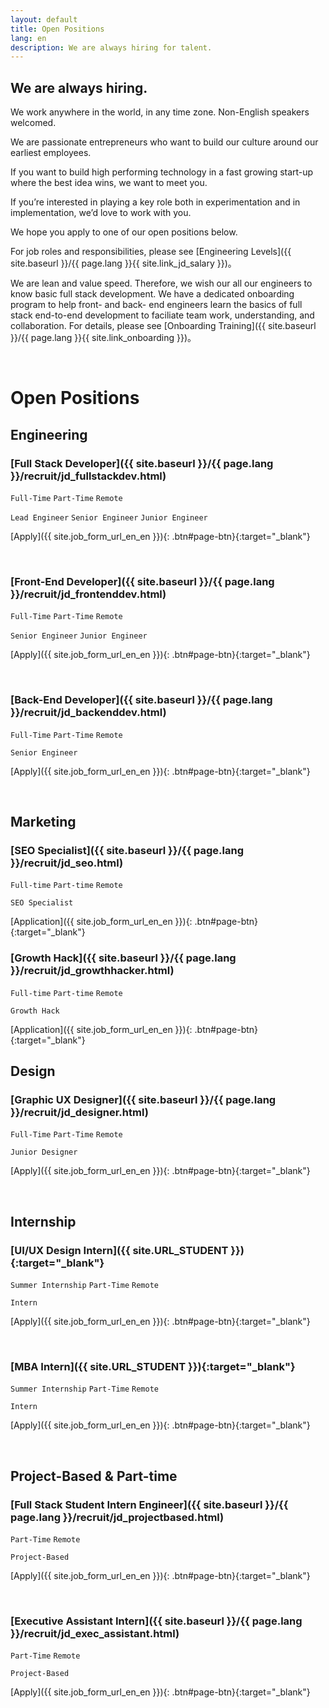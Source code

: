 ```yaml
---
layout: default
title: Open Positions
lang: en
description: We are always hiring for talent.
---
```


## We are always hiring.

We work anywhere in the world, in any time zone. Non-English speakers welcomed.

We are passionate entrepreneurs who want to build our culture around our earliest employees.

If you want to build high performing technology in a fast growing start-up where the best idea wins, we want to meet you.

If you’re interested in playing a key role both in experimentation and in implementation, we’d love to work with you.

We hope you apply to one of our open positions below.

For job roles and responsibilities, please see [Engineering Levels]({{ site.baseurl }}/{{ page.lang }}{{ site.link_jd_salary }})。

We are lean and value speed. Therefore, we wish our all our engineers to know basic full stack development. We have a dedicated onboarding program to help front- and back- end engineers learn the basics of full stack end-to-end development to faciliate team work, understanding, and collaboration. For details, please see [Onboarding Training]({{ site.baseurl }}/{{ page.lang }}{{ site.link_onboarding }})。

<br>

# Open Positions

## Engineering

### [Full Stack Developer]({{ site.baseurl }}/{{ page.lang }}/recruit/jd_fullstackdev.html)

`Full-Time` `Part-Time` `Remote`

`Lead Engineer`  `Senior Engineer`  `Junior Engineer`

[Apply]({{ site.job_form_url_en_en }}){: .btn#page-btn}{:target="_blank"}

<br>

### [Front-End Developer]({{ site.baseurl }}/{{ page.lang }}/recruit/jd_frontenddev.html)

`Full-Time` `Part-Time`  `Remote`

`Senior Engineer` `Junior Engineer`

[Apply]({{ site.job_form_url_en_en }}){: .btn#page-btn}{:target="_blank"}

<br>

### [Back-End Developer]({{ site.baseurl }}/{{ page.lang }}/recruit/jd_backenddev.html)

`Full-Time` `Part-Time`  `Remote`

`Senior Engineer`

[Apply]({{ site.job_form_url_en_en }}){: .btn#page-btn}{:target="_blank"}

<br>

<!--
### [iOS/Android Mobile App Developer](https://www.cakeresume.com/companies/avance-venture-lab/jobs/mobile-application-engineer-ios-android){:target="_blank"}

`Full-Time`  `Remote`

`Senior Engineer`

[Apply]({{ site.job_form_url_en_en }}){: .btn#page-btn}{:target="_blank"}

<br>

### [DevOps Engineer](https://www.cakeresume.com/companies/avance-venture-lab/jobs/devops-sre-engineer-remote-work){:target="_blank"}

`Full-Time`  `Remote`

`Junior Engineer`

[Apply]({{ site.job_form_url_en_en }}){: .btn#page-btn}{:target="_blank"}

<br>

### [QC/QA Engineer](https://www.cakeresume.com/companies/avance-venture-lab/jobs/qa-qc-engineer-remote-work){:target="_blank"}

`Full-Time`  `Remote`

`Junior Engineer`

[Apply]({{ site.job_form_url_en_en }}){: .btn#page-btn}{:target="_blank"}

<br>

-->

## Marketing

### [SEO Specialist]({{ site.baseurl }}/{{ page.lang }}/recruit/jd_seo.html)

`Full-time` `Part-time` `Remote`

`SEO Specialist`

[Application]({{ site.job_form_url_en_en }}){: .btn#page-btn}{:target="_blank"}

### [Growth Hack]({{ site.baseurl }}/{{ page.lang }}/recruit/jd_growthhacker.html)

`Full-time` `Part-time` `Remote`

`Growth Hack`

[Application]({{ site.job_form_url_en_en }}){: .btn#page-btn}{:target="_blank"}

## Design

### [Graphic UX Designer]({{ site.baseurl }}/{{ page.lang }}/recruit/jd_designer.html)

`Full-Time` `Part-Time`  `Remote`

`Junior Designer`

[Apply]({{ site.job_form_url_en_en }}){: .btn#page-btn}{:target="_blank"}

<br>

## Internship

### [UI/UX Design Intern]({{ site.URL_STUDENT }}){:target="_blank"}

`Summer Internship` `Part-Time`  `Remote`

`Intern`

[Apply]({{ site.job_form_url_en_en }}){: .btn#page-btn}{:target="_blank"}


<br>

### [MBA Intern]({{ site.URL_STUDENT }}){:target="_blank"}

`Summer Internship` `Part-Time`  `Remote`

`Intern`

[Apply]({{ site.job_form_url_en_en }}){: .btn#page-btn}{:target="_blank"}

<br>

## Project-Based & Part-time

### [Full Stack Student Intern Engineer]({{ site.baseurl }}/{{ page.lang }}/recruit/jd_projectbased.html)

`Part-Time`  `Remote`

`Project-Based`

[Apply]({{ site.job_form_url_en_en }}){: .btn#page-btn}{:target="_blank"}

<br>

### [Executive Assistant Intern]({{ site.baseurl }}/{{ page.lang }}/recruit/jd_exec_assistant.html)

`Part-Time`  `Remote`

`Project-Based`

[Apply]({{ site.job_form_url_en_en }}){: .btn#page-btn}{:target="_blank"}

<br>